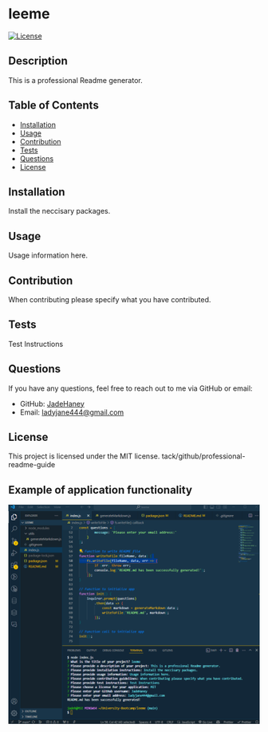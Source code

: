 # leeme

[![License](https://img.shields.io/badge/License-MIT-blue.svg)](https://opensource.org/licenses/MIT)

## Description
This is a professional Readme generator.

## Table of Contents
- [Installation](#installation)
- [Usage](#usage)
- [Contribution](#contribution)
- [Tests](#tests)
- [Questions](#questions)
- [License](#license)

## Installation
Install the neccisary packages.

## Usage
Usage information here.

## Contribution
When contributing please specify what you have contributed.

## Tests
Test Instructions

## Questions
If you have any questions, feel free to reach out to me via GitHub or email:
- GitHub: [JadeHaney](https://github.com/JadeHaney)
- Email: ladyjane444@gmail.com

## License
This project is licensed under the MIT license.
tack/github/professional-readme-guide


## Example of application functionality
![alt text](image.png)
